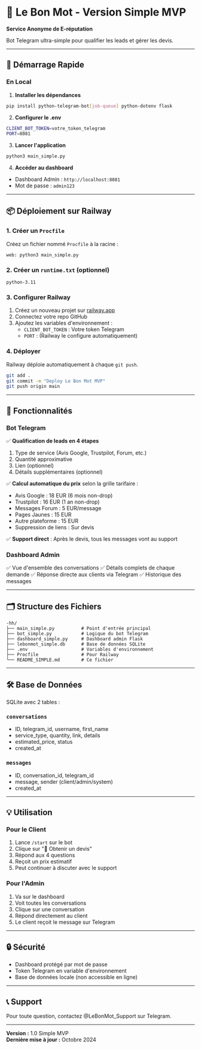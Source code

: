 # 🔐 Le Bon Mot - Version Simple MVP

**Service Anonyme de E-réputation**

Bot Telegram ultra-simple pour qualifier les leads et gérer les devis.

---

## 🚀 Démarrage Rapide

### En Local

1. **Installer les dépendances**
```bash
pip install python-telegram-bot[job-queue] python-dotenv flask
```

2. **Configurer le .env**
```bash
CLIENT_BOT_TOKEN=votre_token_telegram
PORT=8081
```

3. **Lancer l'application**
```bash
python3 main_simple.py
```

4. **Accéder au dashboard**
- Dashboard Admin : `http://localhost:8081`
- Mot de passe : `admin123`

---

## 📦 Déploiement sur Railway

### 1. Créer un `Procfile`

Créez un fichier nommé `Procfile` à la racine :
```
web: python3 main_simple.py
```

### 2. Créer un `runtime.txt` (optionnel)

```
python-3.11
```

### 3. Configurer Railway

1. Créez un nouveau projet sur [railway.app](https://railway.app)
2. Connectez votre repo GitHub
3. Ajoutez les variables d'environnement :
   - `CLIENT_BOT_TOKEN` : Votre token Telegram
   - `PORT` : (Railway le configure automatiquement)

### 4. Déployer

Railway déploie automatiquement à chaque `git push`.

```bash
git add .
git commit -m "Deploy Le Bon Mot MVP"
git push origin main
```

---

## 📱 Fonctionnalités

### Bot Telegram

✅ **Qualification de leads en 4 étapes**
1. Type de service (Avis Google, Trustpilot, Forum, etc.)
2. Quantité approximative
3. Lien (optionnel)
4. Détails supplémentaires (optionnel)

✅ **Calcul automatique du prix** selon la grille tarifaire :
- Avis Google : 18 EUR (6 mois non-drop)
- Trustpilot : 16 EUR (1 an non-drop)
- Messages Forum : 5 EUR/message
- Pages Jaunes : 15 EUR
- Autre plateforme : 15 EUR
- Suppression de liens : Sur devis

✅ **Support direct** : Après le devis, tous les messages vont au support

### Dashboard Admin

✅ Vue d'ensemble des conversations
✅ Détails complets de chaque demande
✅ Réponse directe aux clients via Telegram
✅ Historique des messages

---

## 🗂️ Structure des Fichiers

```
-hh/
├── main_simple.py          # Point d'entrée principal
├── bot_simple.py           # Logique du bot Telegram
├── dashboard_simple.py     # Dashboard admin Flask
├── lebonmot_simple.db      # Base de données SQLite
├── .env                    # Variables d'environnement
├── Procfile                # Pour Railway
└── README_SIMPLE.md        # Ce fichier
```

---

## 🛠️ Base de Données

SQLite avec 2 tables :

### `conversations`
- ID, telegram_id, username, first_name
- service_type, quantity, link, details
- estimated_price, status
- created_at

### `messages`
- ID, conversation_id, telegram_id
- message, sender (client/admin/system)
- created_at

---

## 💡 Utilisation

### Pour le Client

1. Lance `/start` sur le bot
2. Clique sur "📝 Obtenir un devis"
3. Répond aux 4 questions
4. Reçoit un prix estimatif
5. Peut continuer à discuter avec le support

### Pour l'Admin

1. Va sur le dashboard
2. Voit toutes les conversations
3. Clique sur une conversation
4. Répond directement au client
5. Le client reçoit le message sur Telegram

---

## 🔒 Sécurité

- Dashboard protégé par mot de passe
- Token Telegram en variable d'environnement
- Base de données locale (non accessible en ligne)

---

## 📞 Support

Pour toute question, contactez @LeBonMot_Support sur Telegram.

---

**Version :** 1.0 Simple MVP  
**Dernière mise à jour :** Octobre 2024

